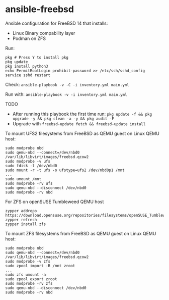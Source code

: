 # ansible-freebsd

Ansible configuration for FreeBSD 14 that installs:

- Linux Binary compability layer
- Podman on ZFS

Run:

```
pkg # Press Y to install pkg
pkg update
pkg install python3
echo PermitRootLogin prohibit-password >> /etc/ssh/sshd_config
service sshd restart
```

Check:
`ansible-playbook -v -C -i inventory.yml main.yml`

Run with:
`ansible-playbook -v -i inventory.yml main.yml`

TODO
  - After running this playbook the first time run: `pkg update -f && pkg upgrade -y && pkg clean -a -y && pkg audit -F `
  - Upgrade with `freebsd-update fetch && freebsd-update install`

To mount UFS2 filesystems from FreeBSD as QEMU guest on Linux QEMU host:

```
sudo modprobe nbd
sudo qemu-nbd --connect=/dev/nbd0 /var/lib/libvirt/images/freebsd.qcow2
sudo modprobe -v ufs
sudo fdisk -l /dev/nbd0
sudo mount -r -t ufs -o ufstype=ufs2 /dev/nbd0p1 /mnt
...
sudo umount /mnt
sudo modprobe -rv ufs
sudo qemu-nbd --disconnect /dev/nbd0
sudo modprobe -rv nbd
```

For ZFS on openSUSE Tumbleweed QEMU host

```
zypper addrepo https://download.opensuse.org/repositories/filesystems/openSUSE_Tumbleweed/filesystems.repo
zypper refresh
zypper install zfs
```

To mount ZFS filesystems from FreeBSD as QEMU guest on Linux QEMU host:

```
sudo modprobe nbd
sudo qemu-nbd --connect=/dev/nbd0 /var/lib/libvirt/images/freebsd.qcow2
sudo modprobe -v zfs
sudo zpool import -R /mnt zroot
...
sudo zfs umount -a
sudo zpool export zroot
sudo modprobe -rv zfs
sudo qemu-nbd --disconnect /dev/nbd0
sudo modprobe -rv nbd
```
